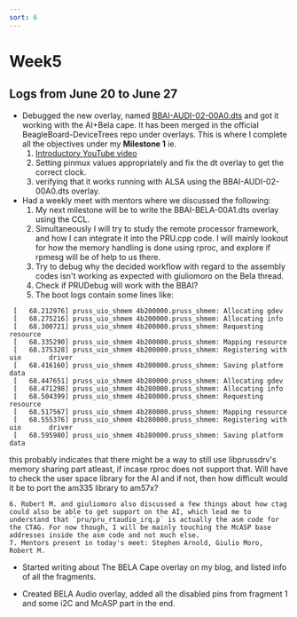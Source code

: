 ```yaml
---
sort: 6
---
```


# Week5

## Logs from June 20 to June 27

- Debugged the new overlay, named [BBAI-AUDI-02-00A0.dts](https://github.com/beagleboard/BeagleBoard-DeviceTrees/blob/v4.19.x-ti-overlays/src/arm/overlays/BBAI-AUDI-02-00A0.dts) and got it working with the AI+Bela cape. It has been merged in the official BeagleBoard-DeviceTrees repo under overlays. This is where I complete all the objectives under my **Milestone 1** ie.
    1. [Introductory YouTube video](https://www.youtube.com/watch?v=kLXCrlQwXeI)
    2. Setting pinmux values appropriately and fix the dt overlay to get the correct clock.
    3. verifying that it works running with ALSA using the BBAI-AUDI-02-00A0.dts overlay.
- Had a weekly meet with mentors where we discussed the following:
    1. My next milestone will be to write the BBAI-BELA-00A1.dts overlay using the CCL.
    2. Simultaneously I will try to study the remote processor framework, and how I can integrate it into the PRU.cpp code. I will mainly lookout for how the memory handling is done using rproc, and explore if rpmesg will be of help to us there.
    3. Try to debug why the decided workflow with regard to the assembly codes isn't working as expected with giuliomoro on the Bela thread.
    4. Check if PRUDebug will work with the BBAI?
    5. The boot logs contain some lines like:
```
 [   68.212976] pruss_uio_shmem 4b200000.pruss_shmem: Allocating gdev
 [   68.275216] pruss_uio_shmem 4b200000.pruss_shmem: Allocating info
 [   68.300721] pruss_uio_shmem 4b200000.pruss_shmem: Requesting resource
 [   68.335290] pruss_uio_shmem 4b200000.pruss_shmem: Mapping resource
 [   68.375328] pruss_uio_shmem 4b200000.pruss_shmem: Registering with uio       driver
 [   68.416160] pruss_uio_shmem 4b200000.pruss_shmem: Saving platform data
 [   68.447651] pruss_uio_shmem 4b280000.pruss_shmem: Allocating gdev
 [   68.471298] pruss_uio_shmem 4b280000.pruss_shmem: Allocating info
 [   68.504399] pruss_uio_shmem 4b280000.pruss_shmem: Requesting resource
 [   68.517567] pruss_uio_shmem 4b280000.pruss_shmem: Mapping resource
 [   68.555376] pruss_uio_shmem 4b280000.pruss_shmem: Registering with uio       driver
 [   68.595980] pruss_uio_shmem 4b280000.pruss_shmem: Saving platform data
```
this probably indicates that there might be a way to still use libprussdrv's memory sharing part atleast, if incase rproc does not support that. Will have to check the user space library for the AI and if not, then how difficult would it be to port the am335 library to am57x? 

    6. Robert M. and giuliomoro also discussed a few things about how ctag could also be able to get support on the AI, which lead me to understand that `pru/pru_rtaudio_irq.p` is actually the asm code for the CTAG. For now though, I will be mainly touching the McASP base addresses inside the asm code and not much else.
    7. Mentors present in today's meet: Stephen Arnold, Giulio Moro, Robert M.

- Started writing about The BELA Cape overlay on my blog, and listed info of all the fragments.

- Created BELA Audio overlay, added all the disabled pins from fragment 1 and some i2C and McASP part in the end. 
